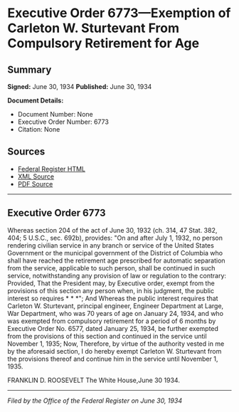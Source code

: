 # Executive Order 6773—Exemption of Carleton W. Sturtevant From Compulsory Retirement for Age

## Summary

**Signed:** June 30, 1934
**Published:** June 30, 1934

**Document Details:**
- Document Number: None
- Executive Order Number: 6773
- Citation: None

## Sources
- [Federal Register HTML](https://www.presidency.ucsb.edu/documents/executive-order-6773-exemption-carleton-w-sturtevant-from-compulsory-retirement-for-age)
- [XML Source](None)
- [PDF Source](None)

---

## Executive Order 6773

Whereas section 204 of the act of June 30, 1932 (ch. 314, 47 Stat. 382, 404; 5 U.S.C., sec. 692b), provides:
"On and after July 1, 1932, no person rendering civilian service in any branch or service of the United States Government or the municipal government of the District of Columbia who shall have reached the retirement age prescribed for automatic separation from the service, applicable to such person, shall be continued in such service, notwithstanding any provision of law or regulation to the contrary: Provided, That the President may, by Executive order, exempt from the provisions of this section any person when, in his judgment, the public interest so requires * * *";
And Whereas the public interest requires that Carleton W. Sturtevant, principal engineer, Engineer Department at Large, War Department, who was 70 years of age on January 24, 1934, and who was exempted from compulsory retirement for a period of 6 months by Executive Order No. 6577, dated January 25, 1934, be further exempted from the provisions of this section and continued in the service until November 1, 1935;
Now, Therefore, by virtue of the authority vested in me by the aforesaid section, I do hereby exempt Carleton W. Sturtevant from the provisions thereof and continue him in the service until November 1, 1935.

FRANKLIN D. ROOSEVELT
The White House,June 30 1934.

---

*Filed by the Office of the Federal Register on June 30, 1934*
